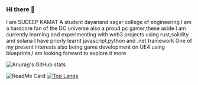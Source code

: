 ### Hi there 👋
I am SUDEEP KAMAT
A student dayanand sagar college of engineering
I am a hardcore fan of the DC universe
also a proud pc gamer,these aside
I am currently learning and experimenting with web3 projects using rust,solidity and solana 
I have priorly learnt javascript,python and .net framework 
One of my present interests also being game development on UE4 using blueprints,I am looking forward to explore it more

![Anurag's GitHub stats](https://github-readme-stats.vercel.app/api?username=muskbuster&show_icons=true&theme=radical)

![ReadMe Card](https://github-readme-stats.vercel.app/api/pin/?username=muskbuster&repo=solidity-waveportal)
[![Top Langs](https://github-readme-stats.vercel.app/api/top-langs/?username=muskbuster&layout=compact)](https://github.com/anuraghazra/github-readme-stats)
